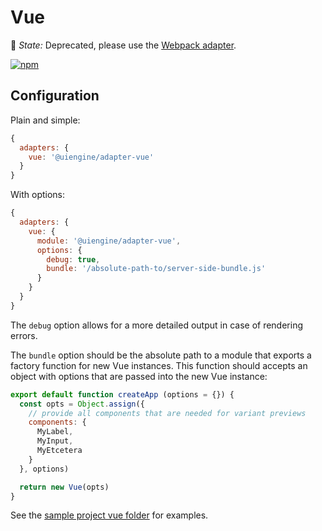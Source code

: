 # Vue

🚦 *State:* Deprecated, please use the [Webpack adapter](/adapters/webpack/).

[![npm](https://img.shields.io/npm/v/@uiengine/adapter-vue.svg)](https://www.npmjs.com/package/@uiengine/adapter-vue)

## Configuration

Plain and simple:

```js
{
  adapters: {
    vue: '@uiengine/adapter-vue'
  }
}
```

With options:

```js
{
  adapters: {
    vue: {
      module: '@uiengine/adapter-vue',
      options: {
        debug: true,
        bundle: '/absolute-path-to/server-side-bundle.js'
      }
    }
  }
}
```

The `debug` option allows for a more detailed output in case of rendering errors.

The `bundle` option should be the absolute path to a module that exports a factory function for new Vue instances.
This function should accepts an object with options that are passed into the new Vue instance:

```js
export default function createApp (options = {}) {
  const opts = Object.assign({
    // provide all components that are needed for variant previews
    components: {
      MyLabel,
      MyInput,
      MyEtcetera
    }
  }, options)

  return new Vue(opts)
}
```

See the [sample project vue folder](../../test/project/src/vue) for examples.
